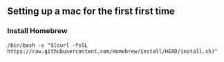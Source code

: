 ## Setting up a mac for the first first time

### Install Homebrew
```
/bin/bash -c "$(curl -fsSL https://raw.githubusercontent.com/Homebrew/install/HEAD/install.sh)"
```
